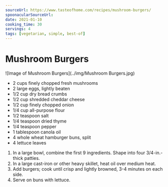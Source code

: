 ```yaml
---
sourceUrl: https://www.tasteofhome.com/recipes/mushroom-burgers/
spoonacularSourceUrl: 
date: 2021-01-10
cooking_time: 30
servings: 4
tags: [vegetarian, simple, best-of]
---
```

# Mushroom Burgers

![Image of Mushroom Burgers](../img/Mushroom Burgers.jpg)


- 2 cups finely chopped fresh mushrooms
- 2 large eggs, lightly beaten
- 1/2 cup dry bread crumbs
- 1/2 cup shredded cheddar cheese
- 1/2 cup finely chopped onion
- 1/4 cup all-purpose flour
- 1/2 teaspoon salt
- 1/4 teaspoon dried thyme
- 1/4 teaspoon pepper
- 1 tablespoon canola oil
- 4 whole wheat hamburger buns, split
- 4 lettuce leaves


1. In a large bowl, combine the first 9 ingredients. Shape into four 3/4-in.-thick patties.
2. In a large cast-iron or other heavy skillet, heat oil over medium heat.
3. Add burgers; cook until crisp and lightly browned, 3-4 minutes on each side.
4. Serve on buns with lettuce.
